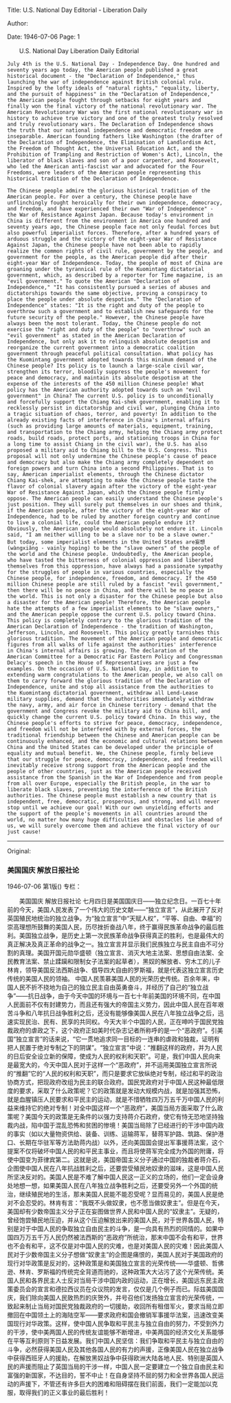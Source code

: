Title: U.S. National Day Editorial - Liberation Daily

Author:

Date: 1946-07-06
Page: 1

　　U.S. National Day
    Liberation Daily Editorial

    July 4th is the U.S. National Day - Independence Day. One hundred and seventy years ago today, the American people published a great historical document - the "Declaration of Independence," thus launching the war of independence against British colonial rule. Inspired by the lofty ideals of "natural rights," "equality, liberty, and the pursuit of happiness" in the "Declaration of Independence," the American people fought through setbacks for eight years and finally won the final victory of the national revolutionary war. The American Revolutionary War was the first national revolutionary war in history to achieve true victory and one of the greatest truly resolved and truly revolutionary wars. The Declaration of Independence shows the truth that our national independence and democratic freedom are inseparable. American founding fathers like Washington (the drafter of the Declaration of Independence, the Elimination of Landlordism Act, the Freedom of Thought Act, the Universal Education Act, and the Prohibition of Trampling and Restriction of Women's Act), Lincoln, the liberator of black slaves and son of a poor carpenter, and Roosevelt, who led the American anti-fascist war and advocated for the Four Freedoms, were leaders of the American people representing this historical tradition of the Declaration of Independence.

    The Chinese people admire the glorious historical tradition of the American people. For over a century, the Chinese people have unflinchingly fought heroically for their own independence, democracy, and freedom, and have experienced their own "War of Independence" - the War of Resistance Against Japan. Because today's environment in China is different from the environment in America one hundred and seventy years ago, the Chinese people face not only feudal forces but also powerful imperialist forces. Therefore, after a hundred years of arduous struggle and the victory of the eight-year War of Resistance Against Japan, the Chinese people have not been able to rapidly realize the common rights of civil rule, government by the people, and government for the people, as the American people did after their eight-year War of Independence. Today, the people of most of China are groaning under the tyrannical rule of the Kuomintang dictatorial government, which, as described by a reporter for Time magazine, is an "evil government." To quote the American "Declaration of Independence," "It has consistently pursued a series of abuses and dictatorships towards the same objective, proving a conspiracy to place the people under absolute despotism." The "Declaration of Independence" states: "It is the right and duty of the people to overthrow such a government and to establish new safeguards for the future security of the people." However, the Chinese people have always been the most tolerant. Today, the Chinese people do not exercise the "right and duty of the people" to "overthrow" such an "evil government" as stated in the American Declaration of Independence, but only ask it to relinquish absolute despotism and reorganize the current government into a democratic coalition government through peaceful political consultation. What policy has the Kuomintang government adopted towards this minimum demand of the Chinese people? Its policy is to launch a large-scale civil war, strengthen its terror, bloodily suppress the people's movement for peace and democracy, and maintain its absolute despotism at the expense of the interests of the 450 million Chinese people! What policy has the American authority adopted towards such an "evil government" in China? The current U.S. policy is to unconditionally and forcefully support the Chiang Kai-shek government, enabling it to recklessly persist in dictatorship and civil war, plunging China into a tragic situation of chaos, terror, and poverty! In addition to the already existing facts of interference in China's internal affairs (such as providing large amounts of materials, equipment, training, and transportation to the Chiang army, helping the Chiang army protect roads, build roads, protect ports, and stationing troops in China for a long time to assist Chiang in the civil war), the U.S. has also proposed a military aid to Chiang bill to the U.S. Congress. This proposal will not only undermine the Chinese people's cause of peace and democracy but also make the Chiang army completely dependent on foreign powers and turn China into a second Philippines. That is to say, American imperialist elements, through the Chinese dictator Chiang Kai-shek, are attempting to make the Chinese people taste the flavor of colonial slavery again after the victory of the eight-year War of Resistance Against Japan, which the Chinese people firmly oppose. The American people can easily understand the Chinese people's just position. They will surely put themselves in our shoes and think, if the American people, after the victory of the eight-year War of Independence, had to be ruled by another foreign country and continue to live a colonial life, could the American people endure it? Obviously, the American people would absolutely not endure it. Lincoln said, "I am neither willing to be a slave nor to be a slave owner." But today, some imperialist elements in the United States are妄想 (wàngxiǎng - vainly hoping) to be the "slave owners" of the people of the world and the Chinese people. Undoubtedly, the American people, who have tasted the bitterness of colonial oppression and liberated themselves from this oppression, have always had a passionate sympathy for the struggles of people in various countries, especially the Chinese people, for independence, freedom, and democracy. If the 450 million Chinese people are still ruled by a fascist "evil government," then there will be no peace in China, and there will be no peace in the world. This is not only a disaster for the Chinese people but also a disaster for the American people! Therefore, the American people hate the attempts of a few imperialist elements to be "slave owners," and the American people oppose the current U.S. policy toward China. This policy is completely contrary to the glorious tradition of the American Declaration of Independence - the tradition of Washington, Jefferson, Lincoln, and Roosevelt. This policy greatly tarnishes this glorious tradition. The movement of the American people and democratic figures from all walks of life against the authorities' interference in China's internal affairs is growing. The declaration of the American Committee for a Democratic Far Eastern Policy and Congressman Delacy's speech in the House of Representatives are just a few examples. On the occasion of U.S. National Day, in addition to extending warm congratulations to the American people, we also call on them to carry forward the glorious tradition of the Declaration of Independence, unite and stop all assistance from the authorities to the Kuomintang dictatorial government, withdraw all Lend-Lease military supplies, demand that the authorities immediately withdraw the navy, army, and air force in Chinese territory - demand that the government and Congress revoke the military aid to China bill, and quickly change the current U.S. policy toward China. In this way, the Chinese people's efforts to strive for peace, democracy, independence, and freedom will not be interfered with by external forces, the traditional friendship between the Chinese and American people can be continuously enhanced, and the economic and cultural relations between China and the United States can be developed under the principle of equality and mutual benefit. We, the Chinese people, firmly believe that our struggle for peace, democracy, independence, and freedom will inevitably receive strong support from the American people and the people of other countries, just as the American people received assistance from the Spanish in the War of Independence and from people from all over Europe, especially the British people, in the war to liberate black slaves, preventing the interference of the British authorities. The Chinese people must establish a new country that is independent, free, democratic, prosperous, and strong, and will never stop until we achieve our goal! With our own unyielding efforts and the support of the people's movements in all countries around the world, no matter how many huge difficulties and obstacles lie ahead of us, we will surely overcome them and achieve the final victory of our just cause!



<hr /> 

Original: 


### 美国国庆  解放日报社论

1946-07-06
第1版()
专栏：

　　美国国庆
    解放日报社论
    七月四日是美国国庆日——独立纪念日。一百七十年前的今天，美国人民发表了一个伟大的历史文献——“独立宣言”，从此展开了反对英国殖民地统治的独立战争。为“独立宣言”中“天赋人权”，“平等、自由、幸福”的崇高理想所鼓舞的美国人民，历尽挫折奋战八年，终于赢得民族革命战争的最后胜利。美国独立战争，是历史上第一次民族革命战争获得真正的胜利，也是最伟大的真正解决及真正革命的战争之一。独立宣言并显示我们民族独立与民主自由不可分割的真理。美国开国元勋华盛顿（独立宣言、消灭大地主法案、思想自由法案、全民教育法案、禁止蹂躏和限制女子法案的起草者），黑奴的解放者、穷木工的儿子林肯，领导美国反法西斯战争、倡导四大自由的罗斯福，就是代表这独立宣言历史传统的美国人民的领袖。
    中国人民羡慕美国人民的光荣历史传统。百余年来，中国人民不折不挠地为自己的独立民主自由英勇奋斗，并经历了自己的“独立战争”——抗日战争，由于今天中国的环境与一百七十年前美国的环境不同，在中国人民面前不仅有封建势力，而且还有强大的帝国主义势力，因此中国人民在百年艰苦斗争和八年抗日战争胜利之后，还没有能够像美国人民在八年独立战争之后，迅速实现民治、民有、民享的共同权。今天大半个中国的人民，正在呻吟于国民党独裁政府的虐政之下，这个政府正如美时代杂志记者所称呼的是一个“恶政府”。引美国“独立宣言”的话来说，“它一贯地追求同一目标的一连串的虐政和独裁，证明有把人民置于绝对专制之下的阴谋”。“独立宣言”中说：“推翻这样的政府，并为人民的日后安全设立新的保障，使成为人民的权利和天职”。可是，我们中国人民向来是最宽大的，今天中国人民对于这样一个“恶政府”，并不运用美国独立宣言所说的“推翻”它的“人民的权利和天职”，而只是要求它放纵绝对专制，经过和平的政治协商方式，把现政府改组为民主的联合政府。国民党政府对于中国人民这种最低限度的要求，采取了什么政策呢？它的政策就是发动大规模内战，就是加强其恐怖，就是血腥镇压人民要求和平民主的运动，就是不惜牺牲四万万五千万中国人民的利益来维持它的绝对专制！对全中国这样一个“恶政府”，美国当局方面采取了什么政策呢？美国今天的政策是无条件的以强力支持蒋介石政府，使它有恃无恐地坚持独裁内战，陷中国于混乱恐怖和贫困的惨境！美国当局除了已经进行的干涉中国内政的事实（如以大量物资供给、装备、训练、运输蒋军，替蒋军护路、筑路、保护港口、长期在华驻军等方法助蒋内战）以外，还向美国国会提出军事援蒋法案，这个提案不仅将破坏中国人民的和平民主事业，而且将使蒋军完全成为外国的附庸，将使中国变为菲律宾第二。这就是说，美国帝国主义分子通过中国的独裁者蒋介石，企图使中国人民在八年抗战胜利之后，还要尝受殖民地奴隶的滋味，这是中国人民所坚决反对的。美国人民是不难了解中国人民这一正义的立场的，他们一定会设身处地想一想，如果美国人民在八年独立战争胜利之后，还要受另外一个外国的统治，继续殖民地的生活，那末美国人民能不能忍受呢？显而易见的，美国人民是绝对不会忍受的。林肯有言：“我既不头做奴隶，也不愿当做奴隶主”。但是在今天，美国却有少数帝国主义分子正在妄图做世界人民和中国人民的“奴隶主”。无疑的，曾经饱尝殖民地压迫，并从这个压迫解放出来的美国人民，对于世界各国人民，特别是对于中国人民的争取独立自由民主的斗争，是一向具有热烈的同情的。如果中国四万万五千万人民仍然被法西斯的“恶政府”所统治，那末中国不会有和平，世界也不会有和平，这不仅是对中国人民的灾难，也是对美国人民的灾难！因此美国人民对于少数帝国主义分子想做“奴隶主”的企图是痛恨的，美国人民对于美国政府的现行对华政策是反对的，这种政策是和美国独立宣言的光荣传统——华盛顿、哲佛逊、林肯、罗斯福的传统完全背道而驰的，这种政策大大沾污了这个光荣传统。美国人民和各界民主人士反对当局干涉中国内政的运动，正在增长，美国远东民主政策委员会的宣言和德拉西议员在众议院的发言，仅仅是几个例子而已。际兹美国国庆，我们除向美国人民致热烈的庆贺外，并号召他们发扬独立宣言的光荣传统，一致起来制止当局对国民党独裁政府的一切援助，收回所有租借军火，要求当局立即撤回在中国领土上的海陆空军——要求政府和国会撤销军事援华法案，迅速改变美国现行对华政策。这样，使中国人民争取和平民主与独立自由的努力，不受到外力的干涉，使中美两国人民的传统友谊能够不断增进，中美两国的经济文化关系能够在平等互利原则下日益发展。我们中国人民坚信：我们争取和平民主与独立自由的斗争，必然获得美国人民及其他各国人民的有力的声援，正像美国人民在独立战争中获得西班牙人的援助，在解放黑奴战争中获得欧洲大陆各地人民、特别是英国人民的声援而阻止了英国当局的干涉一样，中国人民一定要建立一个独立自由民主和富强的新国家，不达目的，誓不中止！在自身坚持不屈的努力和全世界各国人民运动的声援下，不管还有许多巨大的困难和阻碍摆在我们前面，我们一定能加以克服，取得我们的正义事业的最后胜利！
